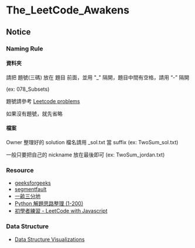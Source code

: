 # The_LeetCode_Awakens

## Notice


### Naming Rule
#### 資料夾
請把 題號(三碼) 放在 題目 前面，並用 "_" 隔開，題目中間有空格，請用 “-” 隔開

(ex: 078_Subsets)

題號請參考 [Leetcode problems](https://leetcode.com/problemset/algorithms/)

如果沒有題號，就先省略

#### 檔案
Owner 整理好的 solution 檔名請用 _sol.txt 當 suffix (ex: TwoSum_sol.txt)

一般只要把自己的 nickname 放在最後即可 (ex: TwoSum_jordan.txt)


### Resource
* [geeksforgeeks](http://www.geeksforgeeks.org/)
* [segmentfault](https://segmentfault.com/)
* [一畝三分地](https://instant.1point3acres.com/)
* [Python 解題思路整理 (1-200)](https://shenjie1993.gitbooks.io/leetcode-python/content/001%20Two%20Sum.html)
* [初學者練習 - LeetCode with Javascript](https://skyyen999.gitbooks.io/-leetcode-with-javascript/content/)


### Data Structure
* [Data Structure Visualizations](https://www.cs.usfca.edu/~galles/visualization/Algorithms.html)
